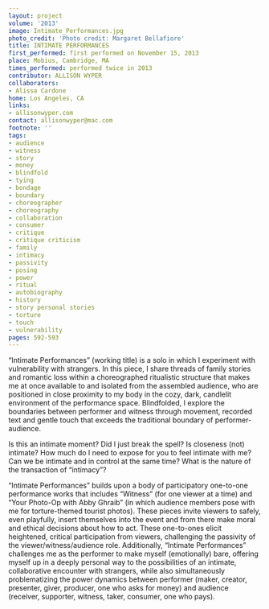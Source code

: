 ```yaml
---
layout: project
volume: '2013'
image: Intimate_Performances.jpg
photo_credit: 'Photo credit: Margaret Bellafiore'
title: INTIMATE PERFORMANCES
first_performed: first performed on November 15, 2013
place: Mobius, Cambridge, MA
times_performed: performed twice in 2013
contributor: ALLISON WYPER
collaborators:
- Alissa Cardone
home: Los Angeles, CA
links:
- allisonwyper.com
contact: allisonwyper@mac.com
footnote: ''
tags:
- audience
- witness
- story
- money
- blindfold
- tying
- bondage
- boundary
- choreographer
- choreography
- collaboration
- consumer
- critique
- critique criticism
- family
- intimacy
- passivity
- posing
- power
- ritual
- autobiography
- history
- story personal stories
- torture
- touch
- vulnerability
pages: 592-593
---
```


“Intimate Performances” (working title) is a solo in which I experiment with vulnerability with strangers. In this piece, I share threads of family stories and romantic loss within a choreographed ritualistic structure that makes me at once available to and isolated from the assembled audience, who are positioned in close proximity to my body in the cozy, dark, candlelit environment of the performance space. Blindfolded, I explore the boundaries between performer and witness through movement, recorded text and gentle touch that exceeds the traditional boundary of performer-audience.

Is this an intimate moment? Did I just break the spell? Is closeness (not) intimate? How much do I need to expose for you to feel intimate with me? Can we be intimate and in control at the same time? What is the nature of the transaction of “intimacy”?

“Intimate Performances” builds upon a body of participatory one-to-one performance works that includes “Witness” (for one viewer at a time) and “Your Photo-Op with Abby Ghraib” (in which audience members pose with me for torture-themed tourist photos). These pieces invite viewers to safely, even playfully, insert themselves into the event and from there make moral and ethical decisions about how to act. These one-to-ones elicit heightened, critical participation from viewers, challenging the passivity of the viewer/witness/audience role. Additionally, “Intimate Performances” challenges me as the performer to make myself (emotionally) bare, offering myself up in a deeply personal way to the possibilities of an intimate, collaborative encounter with strangers, while also simultaneously problematizing the power dynamics between performer (maker, creator, presenter, giver, producer, one who asks for money) and audience (receiver, supporter, witness, taker, consumer, one who pays).
